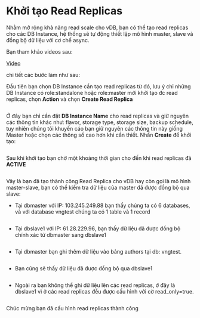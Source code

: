 # Khởi tạo Read Replicas

Nhằm mở rộng khả năng read scale cho vDB, bạn có thể tạo read replicas cho các DB Instance, hệ thống sẽ tự động thiết lập mô hình master, slave và đồng bộ dữ liệu với cơ chế async.

Bạn tham khảo videos sau:

[Video](https://youtu.be/xGVEQvChdJo)

chi tiết các bước làm như sau:

Đầu tiên bạn chọn DB Instance cần tạo read replicas từ đó, lưu ý chỉ những DB Instance có role:standalone hoặc role:master mới khởi tạo đc read replicas, chọn **Action** và chọn **Create Read Replica** 

<figure><img src="https://docs.vngcloud.vn/download/attachments/31555982/image2021-6-14_15-51-20.png?version=1&#x26;modificationDate=1623660681000&#x26;api=v2" alt=""><figcaption></figcaption></figure>

Ở đây bạn chỉ cần đặt **DB Instance Name** cho read replicas và giữ nguyên các thông tin khác như: flavor, storage type, storage size, backup schedule, tuy nhiên chúng tôi khuyến cáo bạn giữ nguyên các thông tin này giống Master hoặc chọn các thông số cao hơn khi cần thiết. Nhấn **Create** để khởi tạo:

<figure><img src="https://docs.vngcloud.vn/download/attachments/31555982/image2021-6-14_15-56-10.png?version=1&#x26;modificationDate=1623660971000&#x26;api=v2" alt=""><figcaption></figcaption></figure>

Sau khi khởi tạo bạn chờ một khoảng thời gian cho đến khi read replicas đã **ACTIVE**

<figure><img src="https://docs.vngcloud.vn/download/attachments/31555982/image2021-6-14_16-3-30.png?version=1&#x26;modificationDate=1623661411000&#x26;api=v2" alt=""><figcaption></figcaption></figure>

Vây là bạn đã tạo thành công Read Replica cho vDB hay còn gọi là mô hình master-slave, bạn có thể kiểm tra dữ liệu của master đã được đồng bộ qua slave:

* Tại dbmaster với IP: 103.245.249.88 bạn thấy chúng ta có 6 databases, và với database vngtest chúng ta có 1 table và 1 record

<figure><img src="https://docs.vngcloud.vn/download/attachments/31555982/image2021-6-14_16-7-30.png?version=1&#x26;modificationDate=1623661651000&#x26;api=v2" alt=""><figcaption></figcaption></figure>

* Tại dbslave1 với IP: 61.28.229.96, bạn thấy dữ liệu đã được đồng bộ chính xác từ dbmaster sang dbslave1

<figure><img src="https://docs.vngcloud.vn/download/attachments/31555982/image2021-6-14_16-8-57.png?version=1&#x26;modificationDate=1623661739000&#x26;api=v2" alt=""><figcaption></figcaption></figure>

* Tại dbmaster bạn ghi thêm dữ liệu vào bảng authors tại db: vngtest.

<figure><img src="https://docs.vngcloud.vn/download/attachments/31555982/image2021-6-14_16-12-44.png?version=1&#x26;modificationDate=1623661965000&#x26;api=v2" alt=""><figcaption></figcaption></figure>

* Bạn cũng sẽ thấy dữ liệu đã được đồng bộ qua dbslave1

<figure><img src="https://docs.vngcloud.vn/download/attachments/31555982/image2021-6-14_16-15-55.png?version=1&#x26;modificationDate=1623662155000&#x26;api=v2" alt=""><figcaption></figcaption></figure>

* Ngoài ra bạn không thể ghi dữ liệu lên các read replicas, ở đây là dbslave1 vì ở các read replicas đều được cấu hình với cờ read\_only=true.

<figure><img src="https://docs.vngcloud.vn/download/attachments/31555982/image2021-6-14_16-15-15.png?version=1&#x26;modificationDate=1623662116000&#x26;api=v2" alt=""><figcaption></figcaption></figure>

Chúc mừng bạn đã cấu hình read replicas thành công

